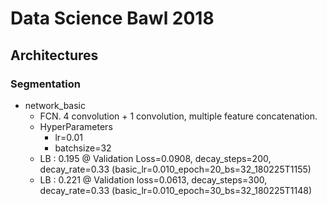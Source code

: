 # Data Science Bawl 2018

## Architectures

### Segmentation

- network_basic
  - FCN. 4 convolution + 1 convolution, multiple feature concatenation.
  - HyperParameters
    - lr=0.01
    - batchsize=32
  - LB : 0.195 @ Validation Loss=0.0908, decay_steps=200, decay_rate=0.33 (basic_lr=0.010_epoch=20_bs=32_180225T1155)
  - LB : 0.221 @ Validation loss=0.0613, decay_steps=300, decay_rate=0.33 (basic_lr=0.010_epoch=30_bs=32_180225T1148) 
